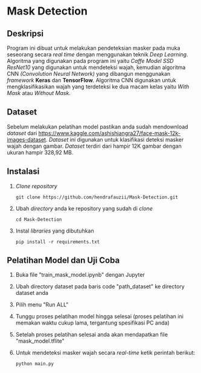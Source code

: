 # Mask Detection

## Deskripsi
Program ini dibuat untuk melakukan pendeteksian masker pada muka seseorang secara _real time_ dengan menggunakan teknik _Deep Learning_. Algoritma yang digunakan pada program ini yaitu _Caffe Model SSD ResNet10_ yang digunakan untuk mendeteksi wajah, kemudian algoritma CNN _(Convolution Neural Network)_ yang dibangun menggunakan _framework_ **Keras** dan **TensorFlow**. Algoritma CNN digunakan untuk mengklasifikasikan wajah yang terdeteksi ke dua macam kelas yaitu _With Mask_ atau _Without Mask_.

## Dataset
Sebelum melakukan pelatihan model pastikan anda sudah mendownload _dataset_ dari https://www.kaggle.com/ashishjangra27/face-mask-12k-images-dataset. _Dataset_ ini digunakan untuk klasifikasi deteksi masker wajah dengan gambar. _Dataset_ terdiri dari hampir 12K gambar dengan ukuran hampir 328,92 MB.

## Instalasi
1. _Clone repository_

       git clone https://github.com/hendrafauzii/Mask-Detection.git
       
2. Ubah _directory_ anda ke repository yang sudah di _clone_

       cd Mask-Detection 
       
3. Instal _libraries_ yang dibutuhkan

       pip install -r requirements.txt


## Pelatihan Model dan Uji Coba
1. Buka file "train_mask_model.ipynb" dengan Jupyter
2. Ubah directory dataset pada baris code "path_dataset" ke directory dataset anda 
3. Pilih menu "Run ALL"
4. Tunggu proses pelatihan model hingga selesai (proses pelatihan ini memakan waktu cukup lama, tergantung spesifikasi PC anda)
5. Setelah proses pelatihan selesai anda akan mendapatkan file "mask_model.tflite"
6. Untuk mendeteksi masker wajah secara _real-time_ ketik perintah berikut:

       python main.py
